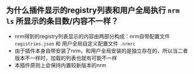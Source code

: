 ## 为什么插件显示的registry列表和用户全局执行 `nrm ls` 所显示的条目数/内容不一样？

* nrm得到的registry列表显示的内容由两部分构成：nrm自带配置文件 `registries.json` 和 用户全局自定义配置文件 `.nrmrc`
* 由于插件本身自带安装了nrm，和用户全局安装的是独立存在的，所以当二者版本不一样时，加载的列表也就有可能不一样
* 本插件原则上会保持内置较新版本的nrm